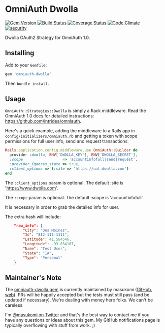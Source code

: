 # OmniAuth Dwolla
[![Gem Version](https://badge.fury.io/rb/omniauth-dwolla.svg)](http://badge.fury.io/rb/omniauth-dwolla) [![Build Status](https://travis-ci.org/masukomi/omniauth-dwolla.png?branch=master)](https://travis-ci.org/masukomi/omniauth-dwolla) [![Coverage Status](https://coveralls.io/repos/masukomi/omniauth-dwolla/badge.png)](https://coveralls.io/r/masukomi/omniauth-dwolla) [![Code Climate](https://codeclimate.com/github/masukomi/omniauth-dwolla/badges/gpa.svg)](https://codeclimate.com/github/masukomi/omniauth-dwolla) [![security](https://hakiri.io/github/masukomi/omniauth-dwolla/master.svg)](https://hakiri.io/github/masukomi/omniauth-dwolla/master)


Dwolla OAuth2 Strategy for OmniAuth 1.0.

## Installing

Add to your `Gemfile`:

```ruby
gem 'omniauth-dwolla'
```

Then `bundle install`.

## Usage

`OmniAuth::Strategies::Dwolla` is simply a Rack middleware.
Read the OmniAuth 1.0 docs for detailed instructions: 
<https://github.com/intridea/omniauth>.

Here's a quick example, adding the middleware to a Rails app
in `config/initializers/omniauth.rb` and getting a token with
scope permissions for full user info, send and request transactions:

```ruby
Rails.application.config.middleware.use OmniAuth::Builder do
  provider :dwolla, ENV['DWOLLA_KEY'], ENV['DWOLLA_SECRET'], 
  :scope                  => 'accountinfofull|send|request',
  :provider_ignores_state => true,
  :client_options => {:site => 'https://uat.dwolla.com'}
end
```

The `:client_options` param is optional. The default :site is 'https://www.dwolla.com'.

The `:scope` param is optional. The default :scope is 'accountinfofull'. 

It is necessary in order to grab the detailed info for user.

The extra hash will include:
```json
    "raw_info": {
        "City": "Des Moines",
        "Id": "812-111-1111",
        "Latitude": 41.584546,
        "Longitude": -93.634167,
        "Name": "Test User",
        "State": "IA",
        "Type": "Personal"
    }
```


## Maintainer's Note

The [omniauth-dwolla gem](https://github.com/masukomi/omniauth-dwolla)
is currently maintained by masukomi ([GitHub](https://github.com/masukomi/), [web](http://masukomi.org/)). PRs will be happily accepted but 
the tests must still pass (and be updated if necessary). We're dealing 
with money here folks. We can't be careless. 

I'm [@masukomi on Twitter](https://twitter.com/masukomi) and that's the best 
way to contact me if you have any questions or ideas about this gem. My GitHub
notifications page is typically overflowing with stuff from work. ;)
